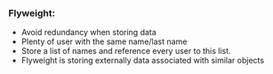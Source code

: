 ### Flyweight:

* Avoid redundancy when storing data
* Plenty of user with the same name/last name
* Store a list of names and reference every user to this list. 
* Flyweight is storing externally data associated with similar objects
